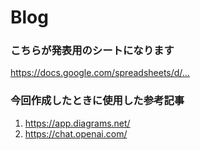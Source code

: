 # Blog

### こちらが発表用のシートになります
https://docs.google.com/spreadsheets/d/…

### 今回作成したときに使用した参考記事
1. https://app.diagrams.net/
2. https://chat.openai.com/

